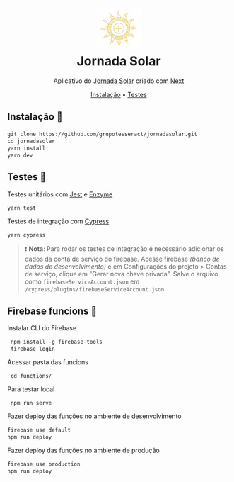 <h1 align="center">
  <img src="public/icons/icon-192x192.png" height="100" /><br>
  Jornada Solar
</h1>

<p align="center">
  Aplicativo do <a href="https://jornadasolar.grupotesseract.vercel.app/" target="_blank" rel="nofollow noopener">Jornada Solar</a> criado com <a href="https://nextjs.org/" target="_blank" rel="nofollow noopener">Next</a>
</p>

<p align="center">
  <a href="#instalação">Instalação</a> •
  <a href="#notas">Testes</a>
</p>

## Instalação 🚀

```shell
git clone https://github.com/grupotesseract/jornadasolar.git
cd jornadasolar
yarn install
yarn dev
```

## Testes 🔧

Testes unitários com <a href="https://jestjs.io/" target="_blank" rel="nofollow noopener">Jest</a> e <a href="https://enzymejs.github.io/enzyme/" target="_blank" rel="nofollow noopener">Enzyme</a>

```shell
yarn test
```

Testes de integração com <a href="https://jestjs.io/" target="_blank" rel="nofollow noopener">Cypress</a>

```shell
yarn cypress
```

> ❗ **Nota**: Para rodar os testes de integração é necessário adicionar os dados da conta de serviço do firebase. Acesse firebase _(banco de dados de desenvolvimento)_ e em Configurações do projeto > Contas de serviço, clique em "Gerar nova chave privada". Salve o arquivo como `firebaseServiceAccount.json` em `/cypress/plugins/firebaseServiceAccount.json`.

## Firebase funcions 🔧

Instalar CLI do Firebase

```shell
 npm install -g firebase-tools
 firebase login
```

Acessar pasta das funcions

```shell
 cd functions/
```

Para testar local

```shell
 npm run serve
```

Fazer deploy das funções no ambiente de desenvolvimento

```shell
firebase use default
npm run deploy
```

Fazer deploy das funções no ambiente de produção

```shell
firebase use production
npm run deploy
```
